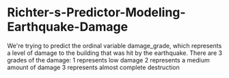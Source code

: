 # Richter-s-Predictor-Modeling-Earthquake-Damage
We're trying to predict the ordinal variable damage_grade, which represents a level of damage to the building that was hit by the earthquake. There are 3 grades of the damage:  1 represents low damage 2 represents a medium amount of damage 3 represents almost complete destruction
